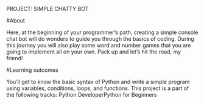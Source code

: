 PROJECT: SIMPLE CHATTY BOT

#About

Here, at the beginning of your programmer’s path, creating a simple console chat bot will do wonders to guide you through the basics of coding. During this journey you will also play some word and number games that you are going to implement all on your own. Pack up and let’s hit the road, my friend!

#Learning outcomes

You’ll get to know the basic syntax of Python and write a simple program using variables, conditions, loops, and functions.
This project is a part of the following tracks:
Python DeveloperPython for Beginners

